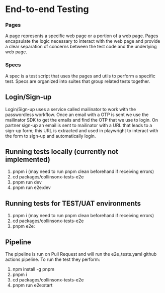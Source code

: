 # End-to-end Testing
### Pages
A page represents a specific web page or a portion of a web page. Pages encapsulate the logic necessary to interact with the web page and provide a clear separation of concerns between the test code and the underlying web page.

### Specs
A spec is a test script that uses the pages and utils to perform a specific test. Specs are organized into suites that group related tests together.

## Login/Sign-up
Login/Sign-up uses a service called mailinator to work with the passwordless workflow. Once an email with a OTP is sent we use the mailinator SDK to get the emails and find the OTP that we use to login. On partner sign-up an email is sent to mailinator with a URL that leads to a sign-up form; this URL is extracted and used in playwright to interact with the form to sign-up and automatically login.

## Running tests locally (currently not implemented)
1. pnpm i (may need to run pnpm clean beforehand if receiving errors)
2. cd packages/collinsonx-tests-e2e
3. pnpm run dev
4. pnpm run e2e:dev

## Running tests for TEST/UAT environments
1. pnpm i (may need to run pnpm clean beforehand if receiving errors)
2. cd packages/collinsonx-tests-e2e
4. pnpm e2e:<ENVIRONMENT>

## Pipeline
The pipeline is run on Pull Request and will run the e2e_tests.yaml github actions pipeline.
To run the test they perform:
1. npm install -g pnpm
2. pnpm i
3. cd packages/collinsonx-tests-e2e
4. pnpm run e2e:start
